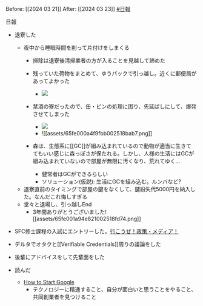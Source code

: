 Before: [[2024 03 21]]
After: [[2024 03 23]]
[#日報](日報/日報.md)

日報
- 退寮した
	- 夜中から睡眠時間を削って片付けをしまくる
		- 掃除は退寮後清掃業者の方が入ることを見越して諦めた
		- 残っていた荷物をまとめて、ゆうパックで引っ越し。近くに郵便局があってよかった
			- ![](https://x.com/k3k3h0/status/1771001301335474219?s=20)
		- 禁酒の寮だったので、缶・ビンの処理に困り、先延ばしにして、爆発させてしまった
			- ![](https://x.com/k3k3h0/status/1771015228740051182?s=20)
			- ![[assets/65fe000a4f9fbb002518bab7.png]]

		- 森は、生態系に[[GC]]が組み込まれているので動物が適当に生きててもいい感じに森っぽさが保たれる。しかし、人様の生活にはGCが組み込まれていないので部屋が無限に汚くなり、荒れてゆく…
			- 健常者はGCができるらしい
			- ソリューション(仮説): 生活にGCを組み込む。ルンバなど?
	- 退寮直前のタイミングで部屋の鍵をなくして、鍵紛失代5000円を納入した。なんだこれ悔しすぎる
	- 堂々と退場し、引っ越しEnd
		- 3年間ありがとうございました![[assets/65fe001a94e821002518fd74.png]]

- SFC修士課程の入試にエントリーした。[行こうぜ！政策・メディア！](https://chike0905.hatenablog.com/entry/2019/12/20/105701)
- デルタでオタクと[[Verifiable Credentials]]周りの議論をした
- 後輩にアドバイスをして先輩面をした
- 読んだ
	- [How to Start Google](https://paulgraham.com/google.html)
		- テクノロジーに精通すること、自分が面白いと思うことをやること、共同創業者を見つけること

